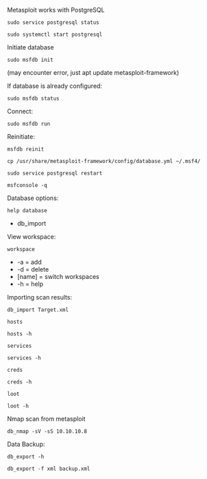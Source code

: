 Metasploit works with PostgreSQL
```shell-session
sudo service postgresql status
```
```shell-session
sudo systemctl start postgresql
```

Initiate database
```shell-session
sudo msfdb init
```
(may encounter error, just apt update metasploit-framework)

If database is already configured:
```shell-session
sudo msfdb status
```

Connect:
```shell-session
sudo msfdb run
```

Reinitiate:
```shell-session
msfdb reinit
```
```shell-session
cp /usr/share/metasploit-framework/config/database.yml ~/.msf4/
```
```shell-session
sudo service postgresql restart
```
```shell-session
msfconsole -q
```

Database options:
```shell-session
help database
```
- db_import

View workspace:
```shell-session
workspace
```
- -a = add
- -d = delete
- [name] = switch workspaces
- -h = help

Importing scan results:
```shell-session
db_import Target.xml
```
```shell-session
hosts
```
```shell-session
hosts -h
```
```shell-session
services
```
```shell-session
services -h
```
```shell-session
creds
```
```shell-session
creds -h
```
```shell-session
loot
```
```shell-session
loot -h
```

Nmap scan from metasploit
```shell-session
db_nmap -sV -sS 10.10.10.8
```

Data Backup:
```shell-session
db_export -h
```
```shell-session
db_export -f xml backup.xml
```



